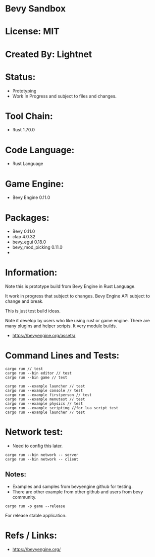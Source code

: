 # Bevy Sandbox

# License: MIT

# Created By: Lightnet

# Status:
 * Prototyping
 * Work In Progress and subject to files and changes.

# Tool Chain:
 * Rust 1.70.0

# Code Language:
 * Rust Language

# Game Engine:
 * Bevy Engine 0.11.0

# Packages:
 * Bevy 0.11.0
 * clap 4.0.32
 * bevy_egui 0.18.0
 * bevy_mod_picking 0.11.0
 * 

# Information:
  Note this is prototype build from Bevy Engine in Rust Language.
  
  It work in progress that subject to changes. Bevy Engine API subject to change and break.

  This is just test build ideas.

  Note it develop by users who like using rust or game engine. There are many plugins and helper scripts. It very module builds.

  * https://bevyengine.org/assets/

# Command Lines and Tests:

```
cargo run // test
cargo run --bin editor // test
cargo run --bin game // test
```

```
cargo run --example launcher // test
cargo run --example console // test
cargo run --example firstperson // test
cargo run --example menutest // test
cargo run --example physics // test
cargo run --example scripting //for lua script test
cargo run --example launcher // test
```

# Network test:
 * Need to config this later.
```
cargo run --bin network -- server
cargo run --bin network -- client
```

## Notes:
 * Examples and samples from bevyengine github for testing.
 * There are other example from other github and users from bevy community.
```
cargo run -p game --release
```
  For release stable application.

# Refs / Links:
 * https://bevyengine.org/